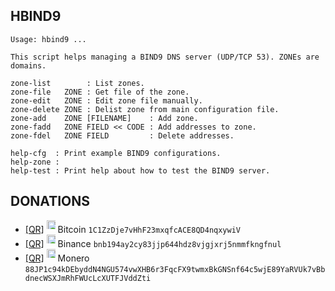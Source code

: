 ## HBIND9

    Usage: hbind9 ...
    
    This script helps managing a BIND9 DNS server (UDP/TCP 53). ZONEs are
    domains.
    
    zone-list        : List zones.
    zone-file   ZONE : Get file of the zone.
    zone-edit   ZONE : Edit zone file manually.
    zone-delete ZONE : Delist zone from main configuration file.
    zone-add    ZONE [FILENAME]    : Add zone.
    zone-fadd   ZONE FIELD << CODE : Add addresses to zone.
    zone-fdel   ZONE FIELD         : Delete addresses.
    
    help-cfg  : Print example BIND9 configurations.
    help-zone :
    help-test : Print help about how to test the BIND9 server.


## DONATIONS
<ul>
    <li>
        <a href="https://openvirtus.github.io/files/1C1ZzDje7vHhF23mxqfcACE8QD4nqxywiV.png">[QR]</a>
        <img height="20"
             style="max-height:1em;max-width:1em"
             src="https://openvirtus.github.io/files/btc-logo.png">
        Bitcoin <code>1C1ZzDje7vHhF23mxqfcACE8QD4nqxywiV</code>
    </li>
    <li>
        <a href="https://openvirtus.github.io/files/bnb194ay2cy83jjp644hdz8vjgjxrj5nmmfkngfnul.png">[QR]</a>
        <img height="20"
             style="max-height:1em;max-width:1em"
             src="https://openvirtus.github.io/files/bnb-logo.png">
        Binance <code>bnb194ay2cy83jjp644hdz8vjgjxrj5nmmfkngfnul</code>
    </li>
    <li>
        <a href="https://openvirtus.github.io/files/88JP1c94kDEbyddN4NGU574vwXHB6r3FqcFX9twmxBkGNSnf64c5wjE89YaRVUk7vBbdnecWSXJmRhFWUcLcXUTFJVddZti.png">[QR]</a>
        <img height="20"
             style="max-height:1em;max-width:1em"
             src="https://openvirtus.github.io/files/xmr-logo.png">
        Monero <code>88JP1c94kDEbyddN4NGU574vwXHB6r3FqcFX9twmxBkGNSnf64c5wjE89YaRVUk7vBbdnecWSXJmRhFWUcLcXUTFJVddZti</code>
    </li>
</ul>
